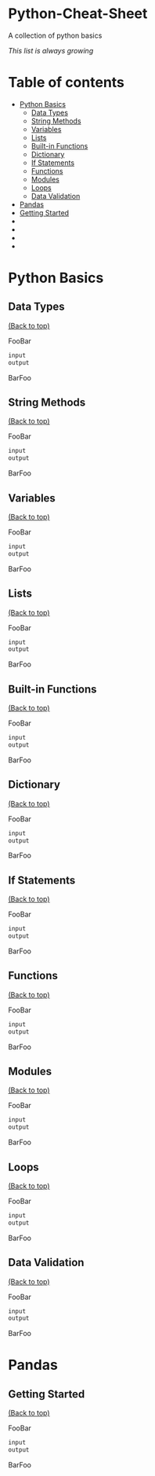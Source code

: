 # Python-Cheat-Sheet
A collection of python basics 

*This list is always growing*

# Table of contents

- [Python Basics](#python-basics)
  - [Data Types](#data-types)
  - [String Methods](#string-methods)
  - [Variables](#variables)
  - [Lists](#lists)
  - [Built-in Functions](#built-in-functions)
  - [Dictionary](#dictionary)
  - [If Statements](#if-statements)
  - [Functions](#functions)
  - [Modules](#modules)
  - [Loops](#loops)
  - [Data Validation](#data-validation)
 - [Pandas](#pandas)
  - [Getting Started](#getting-started)
 -
 -
 -
 -
 

# Python Basics

## Data Types
[(Back to top)](#table-of-contents)

FooBar
 ```sh
input 
output
```
BarFoo

## String Methods
[(Back to top)](#table-of-contents)

FooBar
 ```sh
input 
output
```
BarFoo


## Variables
[(Back to top)](#table-of-contents)

FooBar
 ```sh
input 
output
```
BarFoo
## Lists
[(Back to top)](#table-of-contents)

FooBar
 ```sh
input 
output
```
BarFoo
## Built-in Functions
[(Back to top)](#table-of-contents)

FooBar
 ```sh
input 
output
```
BarFoo
## Dictionary 
[(Back to top)](#table-of-contents)

FooBar
 ```sh
input 
output
```
BarFoo
## If Statements
[(Back to top)](#table-of-contents)

FooBar
 ```sh
input 
output
```
BarFoo
## Functions
[(Back to top)](#table-of-contents)

FooBar
 ```sh
input 
output
```
BarFoo
## Modules
[(Back to top)](#table-of-contents)

FooBar
 ```sh
input 
output
```
BarFoo
## Loops
[(Back to top)](#table-of-contents)

FooBar
 ```sh
input 
output
```
BarFoo
## Data Validation
[(Back to top)](#table-of-contents)

FooBar
 ```sh
input 
output
```
BarFoo

# Pandas
## Getting Started
[(Back to top)](#table-of-contents)

FooBar
 ```sh
input 
output
```
BarFoo

